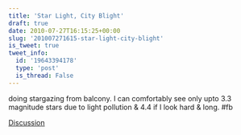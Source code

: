 ```yaml
---
title: 'Star Light, City Blight'
draft: true
date: 2010-07-27T16:15:25+00:00
slug: '201007271615-star-light-city-blight'
is_tweet: true
tweet_info:
  id: '19643394178'
  type: 'post'
  is_thread: False
---
```




doing stargazing from balcony. I can comfortably see only upto 3.3 magnitude stars due to light pollution & 4.4 if I look hard & long. #fb

[Discussion](https://x.com/sytelus/status/19643394178)
